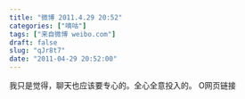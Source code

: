 ```yaml
---
title: "微博 2011.4.29 20:52"
categories: ["嘀咕"]
tags: ["来自微博 weibo.com"]
draft: false
slug: "qJr8t7"
date: "2011-04-29 20:52:00"
---
```


<p>我只是觉得，聊天也应该要专心的。全心全意投入的。 O网页链接 ​​​​</p>
